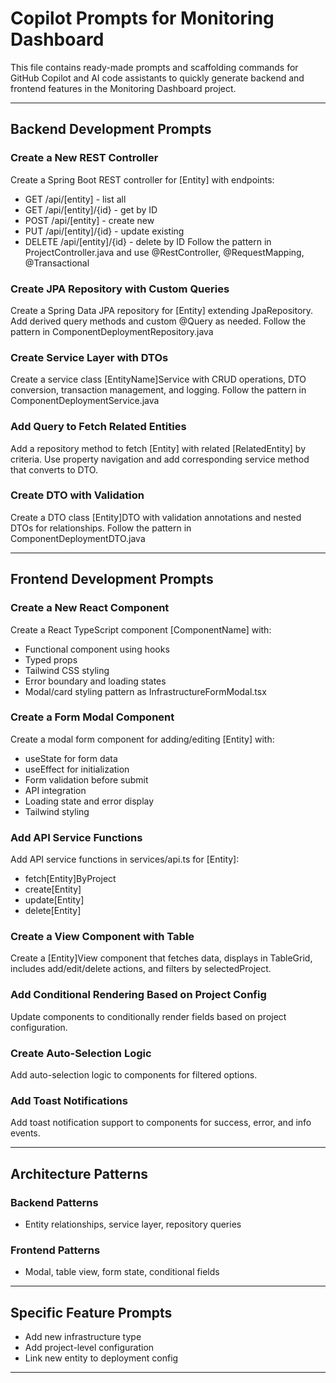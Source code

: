 # Copilot Prompts for Monitoring Dashboard

This file contains ready-made prompts and scaffolding commands for GitHub Copilot and AI code assistants to quickly generate backend and frontend features in the Monitoring Dashboard project.

---

## Backend Development Prompts

### Create a New REST Controller
Create a Spring Boot REST controller for [Entity] with endpoints:
- GET /api/[entity] - list all
- GET /api/[entity]/{id} - get by ID
- POST /api/[entity] - create new
- PUT /api/[entity]/{id} - update existing
- DELETE /api/[entity]/{id} - delete by ID
Follow the pattern in ProjectController.java and use @RestController, @RequestMapping, @Transactional

### Create JPA Repository with Custom Queries
Create a Spring Data JPA repository for [Entity] extending JpaRepository.
Add derived query methods and custom @Query as needed.
Follow the pattern in ComponentDeploymentRepository.java

### Create Service Layer with DTOs
Create a service class [EntityName]Service with CRUD operations, DTO conversion, transaction management, and logging.
Follow the pattern in ComponentDeploymentService.java

### Add Query to Fetch Related Entities
Add a repository method to fetch [Entity] with related [RelatedEntity] by criteria.
Use property navigation and add corresponding service method that converts to DTO.

### Create DTO with Validation
Create a DTO class [Entity]DTO with validation annotations and nested DTOs for relationships.
Follow the pattern in ComponentDeploymentDTO.java

---

## Frontend Development Prompts

### Create a New React Component
Create a React TypeScript component [ComponentName] with:
- Functional component using hooks
- Typed props
- Tailwind CSS styling
- Error boundary and loading states
- Modal/card styling pattern as InfrastructureFormModal.tsx

### Create a Form Modal Component
Create a modal form component for adding/editing [Entity] with:
- useState for form data
- useEffect for initialization
- Form validation before submit
- API integration
- Loading state and error display
- Tailwind styling

### Add API Service Functions
Add API service functions in services/api.ts for [Entity]:
- fetch[Entity]ByProject
- create[Entity]
- update[Entity]
- delete[Entity]

### Create a View Component with Table
Create a [Entity]View component that fetches data, displays in TableGrid, includes add/edit/delete actions, and filters by selectedProject.

### Add Conditional Rendering Based on Project Config
Update components to conditionally render fields based on project configuration.

### Create Auto-Selection Logic
Add auto-selection logic to components for filtered options.

### Add Toast Notifications
Add toast notification support to components for success, error, and info events.

---

## Architecture Patterns

### Backend Patterns
- Entity relationships, service layer, repository queries

### Frontend Patterns
- Modal, table view, form state, conditional fields

---

## Specific Feature Prompts
- Add new infrastructure type
- Add project-level configuration
- Link new entity to deployment config

---
